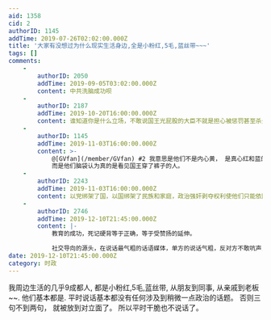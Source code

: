 ```yaml
---
aid: 1358
cid: 2
authorID: 1145
addTime: 2019-07-26T02:02:00.000Z
title: '大家有没想过为什么现实生活身边,全是小粉红,5毛,蓝丝带~~~'
tags: []
comments:
    -
        authorID: 2050
        addTime: 2019-09-05T03:02:00.000Z
        content: 中共洗脑成功呗
    -
        authorID: 2187
        addTime: 2019-10-20T16:00:00.000Z
        content: 谁知道你是什么立场，不敢说国王光屁股的大臣不就是担心被惩罚甚至杀头么。
    -
        authorID: 1145
        addTime: 2019-11-03T16:00:00.000Z
        content: >-
            @[GVfan](/member/GVfan) #2 我意思是他们不是内心黄， 是真心红和蓝的。 不是怕杀头不敢说光屁股，
            而是他们脑袋认为真的是看见国王穿了裤子的人。
    -
        authorID: 2243
        addTime: 2019-11-03T16:00:00.000Z
        content: 以党绑架了国，以国绑架了民族和家庭，政治强奸剥夺权利使他们只能依附于现行体制，甚至由衷拥护。
    -
        authorID: 2746
        addTime: 2019-12-10T21:45:00.000Z
        content: |-
            教育的成功，死记硬背等于正确，等于受赞扬的延伸。

            社交导向的源头，在说话最气粗的话语媒体，单方的说话气粗，反对方不敢吭声，就足够指引大量民众的行为立场规范了。
date: 2019-12-10T21:45:00.000Z
category: 时政
---
```


我周边生活的几乎9成都人, 都是小粉红,5毛,蓝丝带, 从朋友到同事, 从亲戚到老板~~. 他们基本都是. 平时说话基本都没有任何涉及到稍微一点政治的话题。 否则三句不到两句， 就被放到对立面了。 所以平时干脆也不说话了。
